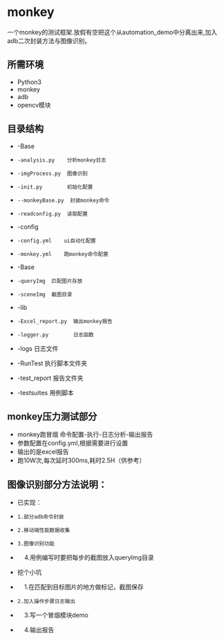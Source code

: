 # monkey

一个monkey的测试框架.放假有空把这个从automation_demo中分离出来,加入adb二次封装方法与图像识别。

## 所需环境
* Python3
* monkey
* adb
* opencv模块

## 目录结构

*  -Base
*     -analysis.py    分析monkey日志
*     -imgProcess.py  图像识别
*     -init.py        初始化配置
*     --monkeyBase.py  封装monkey命令
*     -readconfig.py  读取配置

*  -config
*     -config.yml    ui自动化配置
*     -monkey.yml    跑monkey命令配置

* -Base
*     -queryImg  匹配图片存放
*     -sceneImg  截图目录

* -lib
*     -Excel_report.py  输出monkey报告
*     -logger.py        日志函数

 * -logs 日志文件

 * -RunTest 执行脚本文件夹

 * -test_report 报告文件夹

 * -testsuites  用例脚本
## monkey压力测试部分
* monkey跑冒烟 命令配置-执行-日志分析-输出报告
* 参数配置在config\.yml,根据需要进行设置
* 输出的是excel报告
* 跑10W次,每次延时300ms,耗时2.5H（供参考）

## 图像识别部分方法说明：

* 已实现：
*     1.部分adb命令封装
*     2.移动端性能数据收集
*     3.图像识别功能
*     4.用例编写时要把每步的截图放入queryImg目录

* 挖个小坑
*     1.在匹配到目标图片的地方做标记，截图保存
*     2.加入操作步骤日志输出
*     3.写一个冒烟模块demo
*     4.输出报告


